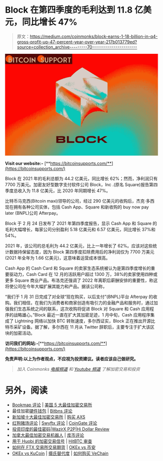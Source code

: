 # Block 在第四季度的毛利达到 11.8 亿美元，同比增长 47%

> 原文：<https://medium.com/coinmonks/block-earns-1-18-billion-in-q4-gross-profit-up-47-percent-year-over-year-217b013779ed?source=collection_archive---------70----------------------->

![](img/07323cae86516687ed332122fce5c1cf.png)

**Visit our website:-** [**https://bitcoinsupports.com/**](https://bitcoinsupports.com/)

Block 在 2021 年的毛利总额为 44.2 亿美元，同比增长 62%；然而，净利润只有 7700 万美元。加密友好型数字支付软件公司 Block，Inc .(原名 Square)报告第四季度总收入为 11.8 亿美元，比 2020 年同期增长 47%。

比特币马克西(Bitcoin maxi)领导的公司，经过 290 亿美元的收购后，杰克·多西现在拥有各种公司实体，包括 Cash App、Square 和新收购的 buy now pay later (BNPL)公司 Afterpay。

Block 于 2 月 24 日发布了 2021 年第四季度报告，显示 Cash App 和 Square 的毛利大幅增长，每家公司分别盈利 5.18 亿美元和 6.57 亿美元，同比增长 37%和 54%。

2021 年，该公司的总毛利为 44.2 亿美元，比上一年增长了 62%。应该对这些统计数据持保留态度，因为 Block 第四季度扣除费用后的净利润仅为 7700 万美元(2021 年全年为 1.66 亿美元)，这意味着运营成本很高。

Cash App 的 Cash Card 和 Square 的卖家生态系统被认为是第四季度增长的重要驱动力，Cash Card 在 12 月的活跃用户超过 1300 万，38%的卖家使用四种或更多 Square 商业产品。布洛克还强调了 2022 年离职后薪酬安排的重要性，称这将使公司在今年大幅扩展其能力和产品。据该公司称，

“我们于 1 月 31 日完成了对全球“现在购买，以后支付”(BNPL)平台 Afterpay 的收购。我们相信，在我们为消费者和商家创造有吸引力的金融产品和服务时，通过加强我们生态系统之间的联系，这次收购将促进 Block 对 Square 和 Cash 应用程序的战略雄心。”Block 最近一直在扩大其加密足迹，1 月中旬，Cash 应用程序集成了 Lightning 网络以加快 BTC 转账速度，多尔西证实，Block 正在推出开源比特币采矿设备。据了解，多尔西在 11 月从 Twitter 辞职后，主要专注于扩大该区块的加密活动。

**访问我们的网站:-**[**https://bitcoinsupports.com/**](https://bitcoinsupports.com/)

**免责声明:以上为作者观点，不应视为投资建议。读者应该自己做研究。**

> *加入 Coinmonks* [*电报频道*](https://t.me/coincodecap) *和* [*Youtube 频道*](https://www.youtube.com/c/coinmonks/videos) *了解加密交易和投资*

# 另外，阅读

*   [Bookmap 评论](https://coincodecap.com/bookmap-review-2021-best-trading-software) | [美国 5 大最佳加密交易所](https://coincodecap.com/crypto-exchange-usa)
*   最佳加密[硬件钱包](/coinmonks/hardware-wallets-dfa1211730c6) | [Bitbns 评论](/coinmonks/bitbns-review-38256a07e161)
*   [新加坡十大最佳加密交易所](https://coincodecap.com/crypto-exchange-in-singapore) | [购买 AXS](https://coincodecap.com/buy-axs-token)
*   [红狗赌场评论](https://coincodecap.com/red-dog-casino-review) | [Swyftx 评论](https://coincodecap.com/swyftx-review) | [CoinGate 评论](https://coincodecap.com/coingate-review)
*   [投资印度的最佳密码](https://coincodecap.com/best-crypto-to-invest-in-india-in-2021)|[WazirX P2P](https://coincodecap.com/wazirx-p2p)|[Hi Dollar Review](https://coincodecap.com/hi-dollar-review)
*   [加拿大最佳加密交易机器人](https://coincodecap.com/5-best-crypto-trading-bots-in-canada) | [库币评论](https://coincodecap.com/kucoin-review)
*   [用于 Huobi 的加密交易信号](https://coincodecap.com/huobi-crypto-trading-signals) | [HitBTC 审查](/coinmonks/hitbtc-review-c5143c5d53c2)
*   [如何在 FTX 交易所交易期货](https://coincodecap.com/ftx-futures-trading) | [OKEx vs 币安](https://coincodecap.com/okex-vs-binance)
*   [OKEx vs KuCoin](https://coincodecap.com/okex-kucoin) | [摄氏替代度](https://coincodecap.com/celsius-alternatives) | [如何购买 VeChain](https://coincodecap.com/buy-vechain)
